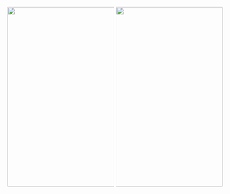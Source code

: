 <img src=https://user-images.githubusercontent.com/56589369/93573241-8d106680-f99f-11ea-8786-af08c9b7d504.png height="420" width="250"> <img src=https://user-images.githubusercontent.com/56589369/93573243-8e419380-f99f-11ea-8cc1-f0a3b3f9d79d.png height="420" width="250">
